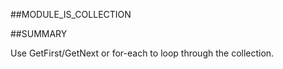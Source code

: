 
##MODULE_IS_COLLECTION




##SUMMARY

Use GetFirst/GetNext or for-each to loop through the collection.

